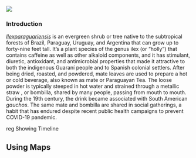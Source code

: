 <a href="https://www.juncture-digital.org"><img src="https://juncture-digital.github.io/juncture/static/images/ve-button.png"></a>

<param ve-config 
       title="Sweetsop"
       source-image="https://upload.wikimedia.org/wikipedia/commons/7/75/An_immature_custard_apple_%28annona_squamosa%29_at_Ponduru_in_Srikakulam_district.JPG"
       banner="https://upload.wikimedia.org/wikipedia/commons/7/75/An_immature_custard_apple_%28annona_squamosa%29_at_Ponduru_in_Srikakulam_district.JPG"
       author="Alli"
       layout="vertical">

### Introduction
[_Ilexparaguariensis_](https://powo.science.kew.org/taxon/urn:lsid:ipni.org:names:315555-2) is an evergreen shrub or tree native to the subtropical forests of Brazil, Paraguay, Uruguay, and Argentina that can grow up to forty-nine feet tall. It’s a plant species of the genus ilex (or “holly”) that contains caffeine as well as other alkaloid components, and it has stimulant, diuretic, antioxidant, and antimicrobial properties that made it attractive to both the indigenous Guaraní people and to Spanish colonial settlers. After being dried, roasted, and powdered, mate leaves are used to prepare a hot or cold beverage, also known as mate or Paraguayan Tea. The loose powder is typically steeped in hot water and strained through a <span data-mouseover-image zoomto ="355,347,250,179" > metallic straw </span> , or bombilla, shared by many people, passing from mouth to mouth. During the 19th century, the drink became associated with South American *gauchos*. The same mate and bombilla are shared in social gatherings, a habit that has endured despite recent public health campaigns to prevent COVID-19 pandemic.
<param ve-compare label="Gauchos drinking mate" description="Photograph" license="public domain" url="https://upload.wikimedia.org/wikipedia/commons/c/c2/Gauchos_mateando.jpg"> reg
<param ve-compare curtain label="Sweetsop fruit" url=https://upload.wikimedia.org/wikipedia/commons/thumb/4/4d/Annona_squamosa_Blanco1.192.png/609px-Annona_squamosa_Blanco1.192.png?20090301220918">
<param ve-images url="Annona_muricata_%28guanábana%29_-_DSC09277.jpg" title="Soursop">
<param ve-image eid="Q155". title="Brazil">
<param ve-entity eid="Q46429" title=“Guarani people”>
<param ve-entity eid="Q84263196" title=“COVID-19 pandemic”>
<param ve-video vid="rA5FAgn7B_c"> 
<param ve-plant-speciem jpid ="10.5555/al.ap.flora.flota000046?">  
<param ve-iframe src="https://archive.org/details/35EffectOfEthanolicExtractOfTheLeavesOfPlantAnnonaSquamosaOnHematological"> 
<param ve-images url= "https://commons.wikimedia.org/wiki/File:Sugar_apple_with_cross_section.jpg" title="sweetsop"












## Showing Timeline 

<param ve-knightlab-timeline
source="1YFJIGao3HrGg6FCOEnGQsW41lJInJ_cucMTuVbVeaL0"
timenav-position="bottom"
hash-bookmark="false"
initial-zoom="1" 
heigt="750">

## Using Maps

<param ve-map center="Q27611"> 
